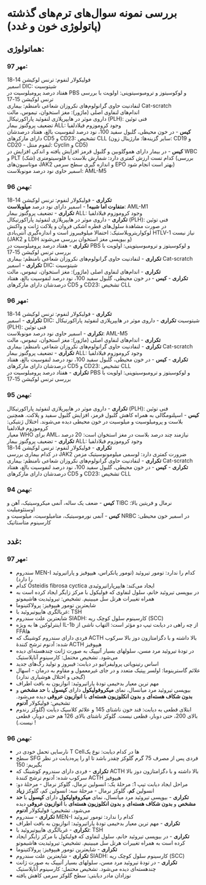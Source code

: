 # بررسی نمونه سوال‌های ترم‌های گذشته (پاتولوژی خون و غدد)
## هماتولوژی:
### مهر 97:  
فولیکولار لنفوم: ترنس لوکیشن 14-18  
اسمیر DIC: شیتوسیت  
هفتاد درصد پرومیلوسیت در PBS و لوکوسیتوز و ترومبوسیتوپنی: اولویت با بررسی ترنس لوکیشن 15-17  
لنفادنیت حاوی گرانولوم‌های نکروزان شعاعی نامنظم: بیماری Cat-scratch  
اندام‌های لنفاوی اصلی (ماژور): مغز استخوان، تیموس، مالت  
داروی موثر در هایپرپلازی لنفوئید پاراکورتیکال (PLH): فنی توئین  
تضعیف پروگنوز بیمار ALL: وجود کروموزوم فیلادلفیا  
**کیس** - در خون محیطی، گلبول سفید 100، نود درصد لنفوسیت بالغ، هفتاد درصدشان دارای مارکرهای CD5 و CD23: تشخیص CLL (سایر گزینه‌ها: مارژینال زون: CD19 و CD20 -  لنفوم منتل: Cyclin و CD5)  
**کیس** - در بیمار دارای هموگلوبین و گلبول قرمز افزایش یافته و اندکی افزایش در WBC و PLT کدام تست ارزش کمتری دارد: شمارش بلاست با فلوسیتومتری (شک) (بررسی موتاسیون‌های JAK2 و اندازه گیری سطح سرمی EPO بهتر است انجام شود)  
اسمیر حاوی نود درصد مونوبلاست: AML-M5  

### بهمن 96:
**تکراری** - فولیکولار لنفوم: ترنس لوکیشن 14-18  
**متفاوت اما شبیه!** - اسمیر دارای نود درصد **میلوبلاست**: AML-M1  
**تکراری** - تضعیف پروگنوز بیمار ALL: وجود کروموزوم فیلادلفیا  
**تکراری** - داروی موثر در هایپرپلازی لنفوئید پاراکورتیکال (PLH): فنی توئین  
در صورت مشاهدۀ سلول‌های قطره اشکی فروان و پلاکت ژانت و واکنش لوکواریتروبلاستیک: احتمالا میلوفیبروز است و اندازه‌گیری آنتی‌بادی HTLV-1 نیاز نیست (JAK2 و LDH و بیوپسی مغز استخوان بررسی می‌شوند)   
**تکراری** - هفتاد درصد پرومیلوسیت در PBS و لوکوسیتوز و ترومبوسیتوپنی: اولویت با بررسی ترنس لوکیشن 15-17  
**تکراری** - لنفادنیت حاوی گرانولوم‌های نکروزان شعاعی نامنظم: بیماری Cat-scratch  
**تکراری** - اسمیر DIC: شیتوسیت  
**تکراری** - اندام‌های لنفاوی اصلی (ماژور): مغز استخوان، تیموس، مالت  
**تکراری** - **کیس** - در خون محیطی، گلبول سفید 100، نود درصد لنفوسیت بالغ، هفتاد درصدشان دارای مارکرهای CD5 و CD23: تشخیص CLL  


### مهر 96:
**تکراری** - فولیکولار لنفوم: ترنس لوکیشن 14-18  
**تکراری** - اسمیر DIC: شیتوسیت
**تکراری** - داروی موثر در هایپرپلازی لنفوئید پاراکورتیکال (PLH): فنی توئین  
**تکراری** - اسمیر حاوی نود درصد مونوبلاست: AML-M5  
**تکراری** - اندام‌های لنفاوی اصلی (ماژور): مغز استخوان، تیموس، مالت  
**تکراری** - لنفادنیت حاوی گرانولوم‌های نکروزان شعاعی نامنظم: بیماری Cat-scratch  
**تکراری** - تضعیف پروگنوز بیمار ALL: وجود کروموزوم فیلادلفیا  
**تکراری** - **کیس** - در خون محیطی، گلبول سفید 100، نود درصد لنفوسیت بالغ، هفتاد درصدشان دارای مارکرهای CD5 و CD23: تشخیص CLL  
**تکراری** - هفتاد درصد پرومیلوسیت در PBS و لوکوسیتوز و ترومبوسیتوپنی: اولویت با بررسی ترنس لوکیشن 15-17  

### بهمن 95:
**تکراری** - داروی موثر در هایپرپلازی لنفوئید پاراکورتیکال (PLH): فنی توئین  
**کیس** - اسپلنومگالی به همراه کاهش گلبول قرمز، افزایش گلبول سفید و پلاکت. همچنین بلاست و پرومیلوسیت و میلوسیت در خون محیطی دیده می‌شوند. اختلال ژنتیکی: کروموزوم فیلادلفیا  
معیار WHO برای AML، نیازمند چند درصد بلاست در مغز استخوان است: 20 درصد  
**تکراری** - تضعیف پروگنوز بیمار ALL: وجود کروموزوم فیلادلفیا  
**تکراری** - فولیکولار لنفوم: ترنس لوکیشن 14-18  
در کدام بیماری بررسی JAK2 ضرورت کمتری دارد: لوسمی میلومونوسیتیک مزمن  
**تکراری** - لنفادنیت حاوی گرانولوم‌های نکروزان شعاعی نامنظم: بیماری Cat-scratch  
**تکراری** - **کیس** - در خون محیطی، گلبول سفید 100، نود درصد لنفوسیت بالغ، هفتاد درصدشان دارای مارکرهای CD5 و CD23: تشخیص CLL 

### بهمن 94:
**کیس** - ضعف یک ساله، آنمی میکروسیتیک، آهن و TIBC نرمال و فریتین بالا: اوستئومیلیت  
**کیس** - آنمی نورموسیتیک، متامیلوسیت، میلوسیت و NRBC در اسمیر خون محیطی: کارسینوم متاستاتیک  


## غدد:

### مهر 97:
- سندروم MEN-I کدام را ندارد: تومور تیروئید (تومور پانکراس، هیپوفیز و پاراتیروئید را دارد)  
- کدام Osteidis fibrosa cyctica ایجاد می‌کند: هایپرپاراتیروئیدی  
- در بیوپسی تیروئید خانم، سلول لنفاوی که فولیکول با مرکز زایگر ایجاد کرده است به همراه تغییرات هرتل سل میبینیم. تشخیص: تیروئیدیت هاشیموتو  
-  شایعترین تومور هیپوفیز: پرولاکتینوما  
- غربالگری هایپوتیروئید با: TSH  
- شایعترین علت سندروم SIADH: کارسینوم سلول کوچک ریه (SCC)  
- اینترلوکین ها به ویژه IL-1b از چه راهی در دیابت تیپ دو مؤثر است: التهاب ناشی از FFAها  
- فردی دارای سندروم کوشینگ که ACTH بالا داشته و با دگزامتازون دوز بالا سرکوب شده: آدنوم ترشح کنندۀ ACTH هیپوفیز  
- در تودۀ تیروئید مرد مسن، سلولهای بسیار آتیپیک به صورت ژانت چندهسته‌ای دیده می‌شود. تشخیص محتمل: کارسینوم آناپلاستیک  
- اساس رتینوپاتی پرولیفراتیو در دیابت: فیبروز و تولید رگ‌های جدید  
- علائم گاسترینوما: اولسر پپتیک متعدد و در جای غیرمعمول و مقاوم به درمان - اسهال (گیجی و اختلال هوشیاری ندارد)   
-  مهم ترین معیار بدخیمی تودۀ پاراتیروئید: انوازیون به بافت اطراف  
- بیوپسی تیروئید مرد میانسال، نمای **میکروفولیکول** دارای **کپسول** با **حد مشخص** و **بدون شکاف هسته‌ای** و **بدون انکلوزیون هسته‌ای** با **انوازیون عروقی** دیده می‌شود. تشخیص: فولیکولار **آدنوم**  
- ابتلای قطعی به دیابت: قند خون ناشتای 145 و علائم کلاسیک دیابت (گلوکز رندوم بالای 200، حتی دوبار، قطعی نیست. گلوکز ناشتای بالای 126 هم حتی دوبار، قطعی نیست.) !  


### بهمن 96:
- نارسایی تحمل خودی در T Cellها در کدام دیابت: نوع یک  
- سطح SFG فردی پس از مصرف 75 گرم گلوکز چقدر باشد تا او را پره‌دیابت در نظر بگیریم: 150  
- **تکراری** - فردی دارای سندروم کوشینگ که ACTH بالا داشته و با دگزامتازون دوز بالا سرکوب شده: آدنوم ترشح کنندۀ ACTH هیپوفیز  
- مراحل ایجاد دیابت تیپ 1: مرحلۀ یک: انسولین نرمال، گلوکز نرمال - مرحلۀ دو: انسولین **کم**، گلوکز نرمال - مرحلۀ سه: انسولین کم، گلوکز **زیاد**  
- **تکراری** - بیوپسی تیروئید مرد میانسال، نمای **میکروفولیکول** دارای **کپسول** با **حد مشخص** و **بدون شکاف هسته‌ای** و **بدون انکلوزیون هسته‌ای** با **انوازیون عروقی** دیده می‌شود. تشخیص: فولیکولار **آدنوم**  
- **تکراری** - سندروم MEN-I کدام را ندارد: تومور تیروئید  
- **تکراری** -  مهم ترین معیار بدخیمی تودۀ پاراتیروئید: انوازیون به بافت اطراف 
- **تکراری** - غربالگری هایپوتیروئید با: TSH  
- **تکراری** - در بیوپسی تیروئید خانم، سلول لنفاوی که فولیکول با مرکز زایگر ایجاد کرده است به همراه تغییرات هرتل سل میبینیم. تشخیص: تیروئیدیت هاشیموتو   
- **تکراری** -  شایعترین تومور هیپوفیز: پرولاکتینوما  
- **تکراری** -  شایعترین علت سندروم SIADH: کارسینوم سلول کوچک ریه (SCC)
- **تکراری** - در تودۀ تیروئید مرد مسن، سلولهای بسیار آتیپیک به صورت ژانت چندهسته‌ای دیده می‌شود. تشخیص محتمل: کارسینوم آناپلاستیک  
- نوزادان مادر دیابتی: سطح گلوکز سرمی کاهش یافته  
